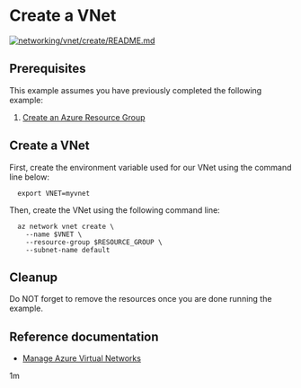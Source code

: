 # Create a VNet

[![networking/vnet/create/README.md](https://github.com/Azure-Samples/java-on-azure-examples/actions/workflows/networking_vnet_create_README_md.yml/badge.svg)](https://github.com/Azure-Samples/java-on-azure-examples/actions/workflows/networking_vnet_create_README_md.yml)

## Prerequisites

This example assumes you have previously completed the following example:

1. [Create an Azure Resource Group](../../../general/group/create/README.md)

## Create a VNet

<!-- workflow.cron(0 9 * * 5) -->
<!-- workflow.include(../../../general/group/create/README.md) -->

First, create the environment variable used for our VNet using the command line
below:

```shell
  export VNET=myvnet
```

Then, create the VNet using the following command line:

```shell
  az network vnet create \
    --name $VNET \
    --resource-group $RESOURCE_GROUP \
    --subnet-name default
```

<!-- workflow.directOnly() 

  export RESULT=$(az network vnet show --resource-group $RESOURCE_GROUP --name $VNET --query provisioningState --output tsv)
  az group delete --name $RESOURCE_GROUP --yes || true
  if [[ "$RESULT" != Succeeded ]]; then
    exit 1
  fi
  exit 0

  -->

## Cleanup

Do NOT forget to remove the resources once you are done running the example.

## Reference documentation

* [Manage Azure Virtual Networks](https://docs.microsoft.com/cli/azure/network/vnet)

1m
